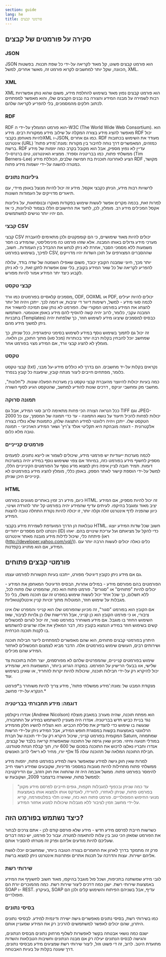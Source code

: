 ```yaml
---
section: guide
lang: he
title: פורמטי קבצים
---
```


## סקירה על פורמטים של קבצים

### JSON

JSON הוא פורמט קבצים פשוט, קל מאוד לקריאה על-ידי כל שפת תכנות. בפשטות הכוונה, שקל יותר למחשבים לקרוא פורמט זה, מאשר אחרים, למשל, XML.

### XML

XML הוא פורמט קבצים נפוץ מאוד בשימוש להחלפת מידע, משום שהוא נותן אפשרויות רבות לשמירה על מבנה המידע והצורה בה נבנים הקבצים שלו, והוא מאפשר למפתחים לכתוב חלקים מהמסמכים, בלי להפריע לקריאה שלהם.

### RDF

RDF הוא פורמט המומלץ על-ידי ה-W3C (The World Wide Web Consortium). הוא מאפשר להציג מידע בצורה המקלה על שילוב מידע ממקורות רבים. מידע RDF יכול להיות מאוחסן בקבציXML ו-JSON, כמו גם אחרים. RDF מעודד את השימוש בכתובות אינטרנט (URL) כמזהים, המאפשרים דרך נוחה לחיבור בין מקורות :מונח:’מידע פתוח’ ברשת. RDF עדיין לא נפוץ מספיק, אבל הוא מקובל בקרב כמה יוזמות של מידע ממשלתי פתוח, כמו בבריטניה וספרד. ממציא האינטרנט, טים ברנרס-לי (Tim Berners-Lee) הציע לאחרונה תוכנית בת חמישה שלבים, הכוללת מידע RDF מקושר, כמטרה להשגה על-ידי יושמות מידע פתוח.

### גיליונות נתונים

לרשויות רבות מידע, הניתן כקבצי אקסל. מידע זה יכול להיות מנוצל באופן מיידי, עם תיאורים מדוייקים על העמודות השונות.

למרות זאת, בכמה מקרים אפשר לעשות שימוש בפקודות מאקרו ובנוסחאות, על גיליונות אקסל המכילים מידע רב. מומלץ, לכן, לתעד את החישובים הללו בצמוד לגיליונות, כי אז הם יהיו יותר נגישים למשתמשים.

### קבצי CSV

קבצי CSV יכולים להיות מאוד שימושיים, כי הם קומפקטים ולכן מתאימים להעברת מערכי מידע גדולים באותו המבנה. אלא שזהו פורמט כה מינימליסטי, שהמידע בו חסר משמעות ללא מסמכי הסבר, אחרת לא ניתן לנחש את ההבדל בין העמודות.. חשוב, לפיכך, בשימוש בפורמט CSV, שההסברים המצורפים על תוכן השדות יהיו מדוייקים

יותר מכך, חיוני שמבנה הקובץ יכובד, משום שאפילו השמטה של שדה בודד, עלולה להפריע לקריאה של כל שאר המידע בקובץ, בלי שום אפשרות לתקן זאת, כי לא ניתן לקבוע כיצד יתר המידע אמור להיות מפורש.

### קבצי טקסט

מסמכים קלאסיים בפורמטים כמו וורד, ODF, OOXML או PDF, יכולים להיות יעילים לכמה סוגי מידע - למשל, רשימות דיוור די יציבות, או דומה לכך. ייתכן ויהיה זול יותר להצחג את המידע בפורמט המקורי שלו. הפורמט לא נותן שום תמיכה להשאיר את המבנה עקבי, כלומר, לרוב יהיה קשה להוסיף להם מידע באופן אוטומטי. השתמשו בתבניות (Templates) כבסיס למסמכים שיציגו מידע לשימוש חוזר, כך שלפחות יהיה ניתן למשוך מידע מהם.

זה יכול גם לתמוך בשימוש נוסף במידע לשימוש בסימני טיפוגרפיה, ככל שניתן, כך שמחשב יוכל להבחין בקלות רבה יותר בכותרות (מכל סוג) מתוך התוכן, וכן הלאה. מומלץ לא להציג קבצי וורד, אם המידע מצוי בפורמט אחר.

### טקסט

קבצי טקסט (txt) נקראים בקלות על-יד מחשבים. הם בדרך לא כוללים מידע-על מבני, כלומר, מפתחים חייבים ליצור מנתח קובץ, שיפענח כל קובץ בנפרד.

כמה בעיות יכולות להיווצר מהעברת קבצי טקסט בין מערכות הפעלה שונות. ל"חלונות", מחשבי מק ומחשבי יוניקס , דרכים שונות להודיע למחשב, שהטקסט הגיע לסוף השורה.

### תמונה סרוקה

ככל הנראה הצורה הכי פחות מתאימה לרוב סוגי המידע, אבל גם TIFF וגם JPEG-2000 יכולות לפחות להכיל תיעוד על נושא התמונה - עד כדי תמונה של המסמך, עם כל הטקסט שלו. ייתכן ויהיה רלוונטי למידע התצוגה שלהן, כתמונות שלא נולדו בצורה אלקטרונית - דגומה מובהקת היא תקליטי אולד צ'רץ' ושאר המידע הארכיוני - תמונה טובה מלא כלום.

### פורמטים קנייניים

לכמה מערכות ייעודיות יש פורמטי מידע, שיכולים לשמור או לייצא נתונים. לפעמים מספיק לחשוף מידע בפורמט כזה, במיוחד אם צפוי ששימוש נוסף במידע יהיה במערכות דומות. תמיד חובה לציין איפה ניתן למצוא מדע נוסף על הפורמטים הקינייניים הללו, למשל על-ידי הוספת קישור לאתר הספק. באופן כללי, מומלץ להציג מידע בפורמטים לא קינייניים היכן שניתן.

### HTML

כיום, מידע רב זמין באתרים מגוונים בפורמט HTML. זה יכול להיות מספיק, אם המידע יציב מאוד ומוגבל בהיקפו. לעיתים עדיף שהמידע יהיה בפורמט קל יותר להורדה ושינוי, כיוון שהפניה לדף אינטרנט זולה וקלה יותר, זו יכולה להיות נקודת התחלה טובה להצגת המידע.

טבלאות הן הדרך המועדפת לשמירת מידע בקבצי HTML. חשוב שכל שדות המידע יוצגו ויננתנו להם מספרים ייחודיים (ID) כדי להקל על מציאתם ועל עריכת שינויים בהם. יאהו פיתחה כלי, שיכול לדלות מידע מובנה מאתר אינטרנט (ראו (<http://developer.yahoo.com/yql/>)). כלים כאלה יכולים לעשות הרבה יותר עם המידע, אם הוא מתוייג בקפדנות.

## פורמטי קבצים פתוחים

גם אם מידע ניתן כקובץ דיגיטלי מפורט, ייתכנו בעיות הקשורות לפורמט עצמו.

הפורמטים בהם מפורסם מידע - במילים אחרות, הבסיס הדיגיטלי המאחסן את המידע - יכולים להיות "פתוחים" או "סגורים". פורמט פתוח הוא כזה, שהמפרט שלו פתוח לכל, ללא תשלום, כך שכל אחד יכול לעשות שימוש במפרט זה עם תוכנה משלו, בלי כל מגבלות על שימוש חוזר, המוטלות מתוך זכויות קניין אינטלקטואליות.

אם הקובץ הוא בפורמט "סגור", זה מכיוון שהפורמט שלו הוא קנייני והמפרט שלו אינו ציבורי, או כי פורמט הקובץ הוא כן קנייני, אבל הדרישות שלו כן גלויות לציבור, שאז השימוש החוזר בו מוגבל. אם מידע משוחרר בפורמט סגור, זה יכול לגרום למכשולים קשים בשימוש חוזר במידע הנמצא בקובץ כזה, דבר המאלץ את אלה שרוצים להשתמש בו לקנות תוכנה הכרחית.

היתרון בפורמטי קבצים פתוחים, הוא שהם מאפשרים למפתחים לייצר חבילות תוכנה ושירותים רבים, העושים שימוש בפורמטים אלה. הדבר מביא לצמצום המכשולים לאחזור המידע שהם מכילים.

שימוש בפורמטים קנייניים, שהמפרטים שלהם לא מפורסמים, יוצר תלות בתוכנות צד שלישי, אוו בבעלי הרישיון על הפורמט. במקרה הגרוע ביותר, המשמעות היא, שהמידע יכול להיקרא רק על-ידי חבילות תוכנה, שיכולות להיות יקרות להחריד, או שאינן בשימוש עוד.

מנקודת המבט של :מונח:'מידע ממשלתי פתוח', מידע צריך להיות משוחרר ב\**פורמט הנקרא על-ידי מחשב.*\*

### דוגמה: מידע תחבורתי בבריטניה

אנדרו ניקולסון (Andrew Nicolson) הוא מפתח תוכנה, שהיה מעורב במאבק מוצלח נגד בניית כביש חדש בבריטניה. אנדרו היה מעוניין להשתמש במידע על התחבורה, שנעשה בו שימוש כדי להצדיק את סלילת הכביש. הוא הצליח להשיג חלק מהמידע הרלוונטי באמצעות בקשות במסגרת חופש המידע, אבל המידע ניתן על-ידי הרשות המקומית בפורמט קנייני, שיכול היקרא רק על-ידי תוכנה של חברת Saturn, שמתמחה במודלי תנועה וחיזוי. מכיוון שאין גרסה של התוכנה שמאפשרת קריאה בלבד של קבצים, אנדרו וחבריו נאלצו לרכוש את התוכנה בסכום של 600 יורו, תוך קבלת הנחת סטודנט. חבילת התוכנה המלאה של תהוכנה עולה 15 אלף יורו, מחיר לא ריאלי לרוב האנשים.

למרות שאין חוק גישה למידע שמאפשר גישה למידע בפורמט פתוח, יוזמות מידע ממשלתי פתוח מתחילות להיות מגובות במסמכי מדיניות, שקובעים שמידע רשמי חייב להימסר בפורמט פתוח. ממשל אובמה היה זה שהתווה את חוק הזהב, עם הדירקטיבה לממשל םתוח, שאושרה בדצמבר 2009, ושקובעת ש:

> "עד כמה שניתן ובכפוף למגבלות תקפות, גופים חייבים לפרסם מידע מקוון בפורמט פתוח, שניתן לאחזרו, להורידו, לאנדקס אותו ולמצוא אותו באמצעות מנועי החיפוש הפופולריים. פורמט פתוח הוא כזה, שאינו תלוי בפלטפורמה, קריא על-ידי מחשב וזמין לציבור ללא מגבלות שיכולות למנוע אחזור המידע.

## כיצד נשתמש בפורמט הזה?

כשרשות חייבת לפרסם מידע חדש - מידע שלא פורסם קודם לכן - אתם צרכים לבחור את הפורמט שמאזן הכי טוב בין עלות להתאמה למטרה. עבור כל פורמט, יש כמה דברים שעליכם להיות מודעים אליהם ופרק זה מטרתו להסביר אותם.

פרק זה מתמקד בדרך לארגן את החומרים בצורה הטובה ביותר, שמחשבים יוכלו לגשת אליהם ישירות. עצות והדרכה על תכנות אתרים ופתרונות אינטרנט ניתן למצוא ברשת.

### שירותי רשת

לגבי מידע שמשתנה בתכיפות, ושכל פול מוגבל בהיקפו, מאוד חשוב לחשוףף את המידע באמצעות שירותי רשת. ישנן כמה דרכים ליצור שירות רשת. כמה מהמוכרים יורת הם SOAP ו- REST. בעיקרון, SOAP עדיף, אבל בשניהם הפיתוח והשימוש קלים ולכן הם פופולריים.

### בסיסי נתונים

כמו בשירותי רשת, בסיסי נתונים מאפשרים גישה ישירה ודינמית למידע. לבסיסי נתונים היתרון, שהם יכולים לאפשר למשתמשים להרכיב רק את המידע שמעניין אותם.

ישנם כמה נושאי אבטחה בקשר לאפשרות לשלוף מרחוק נתונים מבסיס הנתונים, והגישה לבסיס הנתונים יעילה רק אם מבנה הנתונים וחשיבות הטבלאות והשדות מתועדת היטב. לרוב, זה די פשוט וזול, ליצור שירותי רשת שמציגים מידע מבסיסי נתונים, דרך שעונה בקלות על בעיות האבטחה.